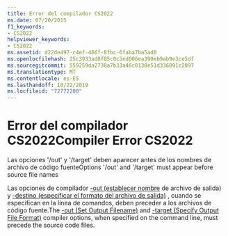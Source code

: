 ```yaml
---
title: Error del compilador CS2022
ms.date: 07/20/2015
f1_keywords:
- CS2022
helpviewer_keywords:
- CS2022
ms.assetid: d22de497-c4ef-466f-8fbc-6faba7ba5ad0
ms.openlocfilehash: 25c3933ad8f05c0c3ed006ea390eb9ab9e3ce5df
ms.sourcegitcommit: 559259da2738a7b33a46c0130e51d336091c2097
ms.translationtype: MT
ms.contentlocale: es-ES
ms.lasthandoff: 10/22/2019
ms.locfileid: "72772200"
---
```

# <a name="compiler-error-cs2022"></a><span data-ttu-id="370ea-102">Error del compilador CS2022</span><span class="sxs-lookup"><span data-stu-id="370ea-102">Compiler Error CS2022</span></span>
<span data-ttu-id="370ea-103">Las opciones '/out' y '/target' deben aparecer antes de los nombres de archivo de código fuente</span><span class="sxs-lookup"><span data-stu-id="370ea-103">Options '/out' and '/target' must appear before source file names</span></span>  
  
 <span data-ttu-id="370ea-104">Las opciones de compilador [-out (establecer nombre](../language-reference/compiler-options/out-compiler-option.md) de archivo de salida) y [-destino (especificar el formato del archivo de salida)](../language-reference/compiler-options/target-compiler-option.md) , cuando se especifican en la línea de comandos, deben preceder a los archivos de código fuente.</span><span class="sxs-lookup"><span data-stu-id="370ea-104">The [-out (Set Output Filename)](../language-reference/compiler-options/out-compiler-option.md) and [-target (Specify Output File Format)](../language-reference/compiler-options/target-compiler-option.md) compiler options, when specified on the command line, must precede the source code files.</span></span>
